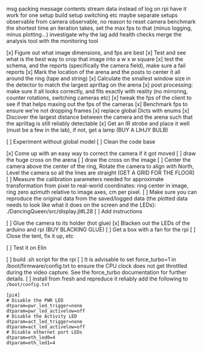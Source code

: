 msg packing
message contents
stream data instead of log on rpi
have it work for one setup
build setup switching etc
maybe separate setups observable from camera observable, no reason to reset camera
benchmark the shortest time an iteration takes, set the max fps to that (minus logging, minus plotting...)
investigate why the lag
add health checks
merge the analysis tool with the monitoring tool





[x] Figure out what image dimensions, and fps are best
[x] Test and see what is the best way to crop that image into a w x w square
[x] test the schema, and the reports (specifically the camera field), make sure a fail reports
[x] Mark the location of the arena and the posts to center it all around the ring (tape and string)
[x] Calculate the smallest window size in the detector to match the largest apriltag on the arena
[x] post processing: make sure it all looks correctly, and fits exactly with reality (no mirroring, counter rotations, switching cameras etc)
[x] tweak the fps of the client to see if that helps maxing out the fps of the cameras
[x] Benchmark fps to ensure we're not dropping frames
[x] replace global Dicts with enums
[x] Discover the largest distance between the camera and the arena such that the apriltag is still reliably detectable
[x] Get an IR strobe and place it well (must be a few in the lab), if not, get a lamp (BUY A LIHJY BULB)

[ ] Experiment without global model
[ ] Clean the code base

[x] Come up with an easy way to correct the camera if it got moved
[ ] draw the huge cross on the arena
[ ] draw the cross on the image
[ ] Center the camera above the center of the ring, Rotate the camera to align with North, Level the camera so all the lines are straight (GET A GRID FOR THE FLOOR)
[ ] Measure the calibration parameters needed for approximate transformation from pixel to real-world coordinates: ring center in image, ring zero azimuth relative to image axes, cm per pixel. 
[ ] Make sure you can reproduce the original data from the saved/logged data (the plotted data needs to look like what it does on the screen and the LEDs): ./DancingQueen/src/display.jl#L28
[ ] Add instructions

[ ] Glue the camera to its holder (hot glue)
[x] Blacken out the LEDs of the arduino and rpi (BUY BLACKING GLUE)
[ ] Get a box with a fan for the rpi
[ ] Close the tent, fix it up, etc

[ ] Test it on Elin

[ ] build .sh script for the rpi
[ ] It is advisable to set force_turbo=1 in /boot/firmware/config.txt to ensure the CPU clock does not get throttled during the video capture. See the force_turbo documentation for further details.
[ ] install from fresh and repreduce it reliably
add the following to `/boot/config.txt`
```
[pi4]
# Disable the PWR LED
dtparam=pwr_led_trigger=none
dtparam=pwr_led_activelow=off
# Disable the Activity LED
dtparam=act_led_trigger=none
dtparam=act_led_activelow=off
# Disable ethernet port LEDs
dtparam=eth_led0=4
dtparam=eth_led1=4
```
